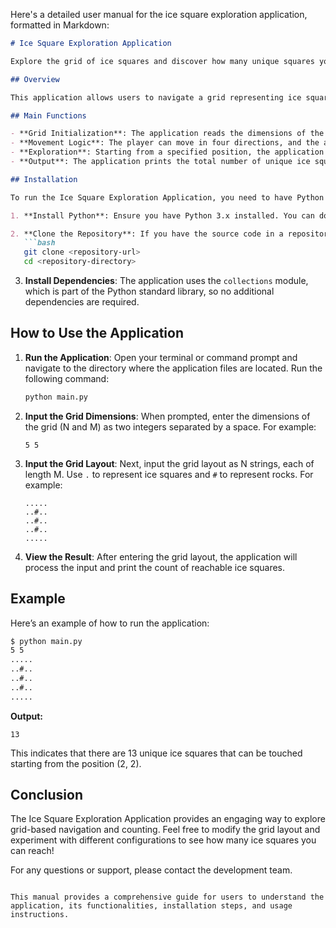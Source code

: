 Here's a detailed user manual for the ice square exploration application, formatted in Markdown:

```markdown
# Ice Square Exploration Application

Explore the grid of ice squares and discover how many unique squares you can touch!

## Overview

This application allows users to navigate a grid representing ice squares and rocks. The player starts at a specific position and can move in four directions (up, down, left, right) until they hit a rock or the edge of the grid. The goal is to count the number of unique ice squares that can be reached from the starting position.

## Main Functions

- **Grid Initialization**: The application reads the dimensions of the grid and the layout, initializing the grid for exploration.
- **Movement Logic**: The player can move in four directions, and the application checks for reachable ice squares.
- **Exploration**: Starting from a specified position, the application explores all reachable ice squares and counts them.
- **Output**: The application prints the total number of unique ice squares that can be touched.

## Installation

To run the Ice Square Exploration Application, you need to have Python installed on your machine. Follow these steps to set up the environment:

1. **Install Python**: Ensure you have Python 3.x installed. You can download it from [python.org](https://www.python.org/downloads/).

2. **Clone the Repository**: If you have the source code in a repository, clone it to your local machine using:
   ```bash
   git clone <repository-url>
   cd <repository-directory>
   ```

3. **Install Dependencies**: The application uses the `collections` module, which is part of the Python standard library, so no additional dependencies are required.

## How to Use the Application

1. **Run the Application**: Open your terminal or command prompt and navigate to the directory where the application files are located. Run the following command:
   ```bash
   python main.py
   ```

2. **Input the Grid Dimensions**: When prompted, enter the dimensions of the grid (N and M) as two integers separated by a space. For example:
   ```
   5 5
   ```

3. **Input the Grid Layout**: Next, input the grid layout as N strings, each of length M. Use `.` to represent ice squares and `#` to represent rocks. For example:
   ```
   .....
   ..#..
   ..#..
   ..#..
   .....
   ```

4. **View the Result**: After entering the grid layout, the application will process the input and print the count of reachable ice squares.

## Example

Here’s an example of how to run the application:

```bash
$ python main.py
5 5
.....
..#..
..#..
..#..
.....
```

**Output:**
```
13
```

This indicates that there are 13 unique ice squares that can be touched starting from the position (2, 2).

## Conclusion

The Ice Square Exploration Application provides an engaging way to explore grid-based navigation and counting. Feel free to modify the grid layout and experiment with different configurations to see how many ice squares you can reach!

For any questions or support, please contact the development team.
```

This manual provides a comprehensive guide for users to understand the application, its functionalities, installation steps, and usage instructions.